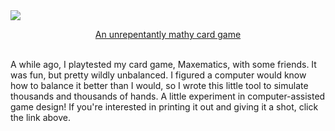 <a href="https://thquinn.github.io/projects/printandplay.html">
  <div>
    <img src="https://i.imgur.com/AnGh9bs.png" />
    <p align="center">An unrepentantly mathy card game</p>
  </div>
</a>
<br />
A while ago, I playtested my card game, Maxematics, with some friends. It was fun, but pretty wildly unbalanced. I figured a computer would know how to balance it better than I would, so I wrote this little tool to simulate thousands and thousands of hands. A little experiment in computer-assisted game design! If you're interested in printing it out and giving it a shot, click the link above.
